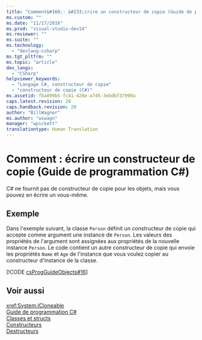 ```yaml
---
title: "Comment&#160;: &#233;crire un constructeur de copie (Guide de programmation C#) | Microsoft Docs"
ms.custom: ""
ms.date: "11/17/2016"
ms.prod: "visual-studio-dev14"
ms.reviewer: ""
ms.suite: ""
ms.technology: 
  - "devlang-csharp"
ms.tgt_pltfrm: ""
ms.topic: "article"
dev_langs: 
  - "CSharp"
helpviewer_keywords: 
  - "Langage C#, constructeur de copie"
  - "constructeur de copie (C#)"
ms.assetid: fba899b5-fc41-428e-a745-3ebdbf37990a
caps.latest.revision: 20
caps.handback.revision: 20
author: "BillWagner"
ms.author: "wiwagn"
manager: "wpickett"
translationtype: Human Translation
---
```

# Comment&#160;: &#233;crire un constructeur de copie (Guide de programmation C#)
C\# ne fournit pas de constructeur de copie pour les objets, mais vous pouvez en écrire un vous\-même.  
  
## Exemple  
 Dans l'exemple suivant, la classe `Person` [](../../../csharp/language-reference/keywords/class.md "class (C# Reference)") définit un constructeur de copie qui accepte comme argument une instance de `Person`.  Les valeurs des propriétés de l'argument sont assignées aux propriétés de la nouvelle instance `Person`.  Le code contient un autre constructeur de copie qui envoie les propriétés `Name` et `Age` de l'instance que vous voulez copier au constructeur d'instance de la classe.  
  
 [!CODE [csProgGuideObjects#16](../CodeSnippet/VS_Snippets_VBCSharp/csProgGuideObjects#16)]  
  
## Voir aussi  
 <xref:System.ICloneable>   
 [Guide de programmation C\#](../../../csharp/programming-guide/index.md)   
 [Classes et structs](../../../csharp/programming-guide/classes-and-structs/index.md)   
 [Constructeurs](../../../csharp/programming-guide/classes-and-structs/constructors.md)   
 [Destructeurs](../../../csharp/programming-guide/classes-and-structs/destructors.md)